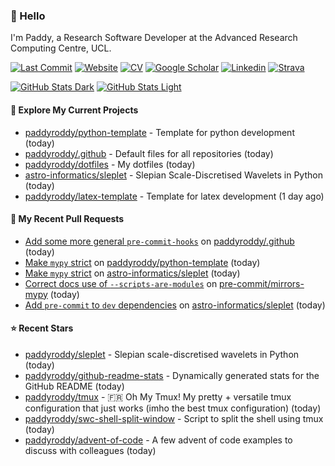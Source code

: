 ### 👋 Hello

I'm Paddy, a Research Software Developer at the Advanced Research Computing
Centre, UCL.

[![Last Commit](https://img.shields.io/github/last-commit/paddyroddy/paddyroddy?label=updated)](https://github.com/paddyroddy)
[![Website](https://img.shields.io/badge/GitHub%20Pages-222?logo=githubpages&logoColor=fff&style=for-the-badge&style=flat)](https://paddyroddy.github.io)
[![CV](https://img.shields.io/badge/CV-PDF-pink.svg)](https://paddyroddy.github.io/cv)
[![Google Scholar](https://img.shields.io/badge/Google%20Scholar-4285F4?logo=googlescholar&logoColor=fff&style=for-the-badge&style=flat)](https://scholar.google.com/citations?user=OFigHUwAAAAJ)
[![Linkedin](https://img.shields.io/badge/LinkedIn-0A66C2?logo=linkedin&logoColor=fff&style=for-the-badge&style=flat)](https://www.linkedin.com/in/patrickjamesroddy)
[![Strava](https://img.shields.io/badge/Strava-FC4C02?style=for-the-badge&logo=strava&logoColor=white&style=flat)](https://www.strava.com/athletes/patrick_roddy)

[![GitHub Stats Dark](https://github-readme-stats-paddyroddy.vercel.app/api?username=paddyroddy&disable_animations=true&hide_border=true&hide_title=true&include_all_commits=true&rank_icon=github&show=prs_merged,reviews&show_icons=true&theme=tokyonight)](https://github.com/paddyroddy/paddyroddy#gh-dark-mode-only)
[![GitHub Stats Light](https://github-readme-stats-paddyroddy.vercel.app/api?username=paddyroddy&disable_animations=true&hide_border=true&hide_title=true&include_all_commits=true&rank_icon=github&show=prs_merged,reviews&show_icons=true&theme=default)](https://github.com/paddyroddy/paddyroddy#gh-light-mode-only)

#### 👷 Explore My Current Projects

- [paddyroddy/python-template](https://github.com/paddyroddy/python-template) - Template for python development
  (today)
- [paddyroddy/.github](https://github.com/paddyroddy/.github) - Default files for all repositories
  (today)
- [paddyroddy/dotfiles](https://github.com/paddyroddy/dotfiles) - My dotfiles
  (today)
- [astro-informatics/sleplet](https://github.com/astro-informatics/sleplet) - Slepian Scale-Discretised Wavelets in Python
  (today)
- [paddyroddy/latex-template](https://github.com/paddyroddy/latex-template) - Template for latex development
  (1 day ago)

#### 🔨 My Recent Pull Requests

- [Add some more general `pre-commit-hooks`](https://github.com/paddyroddy/.github/pull/130) on [paddyroddy/.github](https://github.com/paddyroddy/.github)
  (today)
- [Make `mypy` strict](https://github.com/paddyroddy/python-template/pull/126) on [paddyroddy/python-template](https://github.com/paddyroddy/python-template)
  (today)
- [Make `mypy` strict](https://github.com/astro-informatics/sleplet/pull/313) on [astro-informatics/sleplet](https://github.com/astro-informatics/sleplet)
  (today)
- [Correct docs use of `--scripts-are-modules`](https://github.com/pre-commit/mirrors-mypy/pull/90) on [pre-commit/mirrors-mypy](https://github.com/pre-commit/mirrors-mypy)
  (today)
- [Add `pre-commit` to `dev` dependencies](https://github.com/astro-informatics/sleplet/pull/312) on [astro-informatics/sleplet](https://github.com/astro-informatics/sleplet)
  (today)

#### ⭐ Recent Stars

- [paddyroddy/sleplet](https://github.com/paddyroddy/sleplet) - Slepian scale-discretised wavelets in Python
  (today)
- [paddyroddy/github-readme-stats](https://github.com/paddyroddy/github-readme-stats) - Dynamically generated stats for the GitHub README
  (today)
- [paddyroddy/tmux](https://github.com/paddyroddy/tmux) - 🇫🇷 Oh My Tmux! My pretty &#43; versatile tmux configuration that just works (imho the best tmux configuration)
  (today)
- [paddyroddy/swc-shell-split-window](https://github.com/paddyroddy/swc-shell-split-window) - Script to split the shell using tmux
  (today)
- [paddyroddy/advent-of-code](https://github.com/paddyroddy/advent-of-code) - A few advent of code examples to discuss with colleagues
  (today)
